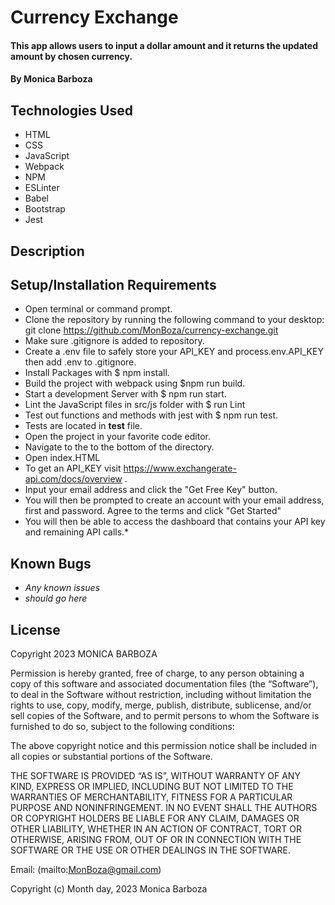 # Currency Exchange

#### This app allows users to input a dollar amount and it returns the updated amount by chosen currency.

#### By Monica Barboza

## Technologies Used

* HTML
* CSS
* JavaScript
* Webpack
* NPM
* ESLinter
* Babel
* Bootstrap
* Jest

## Description
## Setup/Installation Requirements

* Open terminal or command prompt.
* Clone the repository by running the following command to your desktop: git clone https://github.com/MonBoza/currency-exchange.git
* Make sure .gitignore is added to repository.
* Create a .env file to  safely store your API_KEY and process.env.API_KEY then add .env to .gitignore.
* Install Packages with $ npm install.
* Build the project with webpack using $npm run build.
* Start a development Server with $ npm run start.
* Lint the JavaScript files in src/js folder  with $ run Lint
* Test out functions and methods with jest with $ npm run test.
* Tests are located in __test__ file.
* Open the project in your favorite code editor.
* Navigate to the to the bottom of the directory.
* Open index.HTML
* To get an API_KEY visit https://www.exchangerate-api.com/docs/overview .
* Input your email address and click the "Get Free Key" button.
* You will then be prompted to create an account with your email address, first and password. Agree to the terms and click "Get Started" 
* You will then be able to access the dashboard that contains your API key and remaining API calls.*


## Known Bugs

* _Any known issues_
* _should go here_

## License
Copyright 2023 MONICA BARBOZA

Permission is hereby granted, free of charge, to any person obtaining a copy of this software and associated documentation files (the “Software”), to deal in the Software without restriction, including without limitation the rights to use, copy, modify, merge, publish, distribute, sublicense, and/or sell copies of the Software, and to permit persons to whom the Software is furnished to do so, subject to the following conditions:

The above copyright notice and this permission notice shall be included in all copies or substantial portions of the Software.

THE SOFTWARE IS PROVIDED “AS IS”, WITHOUT WARRANTY OF ANY KIND, EXPRESS OR IMPLIED, INCLUDING BUT NOT LIMITED TO THE WARRANTIES OF MERCHANTABILITY, FITNESS FOR A PARTICULAR PURPOSE AND NONINFRINGEMENT. IN NO EVENT SHALL THE AUTHORS OR COPYRIGHT HOLDERS BE LIABLE FOR ANY CLAIM, DAMAGES OR OTHER LIABILITY, WHETHER IN AN ACTION OF CONTRACT, TORT OR OTHERWISE, ARISING FROM, OUT OF OR IN CONNECTION WITH THE SOFTWARE OR THE USE OR OTHER DEALINGS IN THE SOFTWARE.

Email: (mailto:MonBoza@gmail.com) 

Copyright (c) Month day, 2023 Monica Barboza